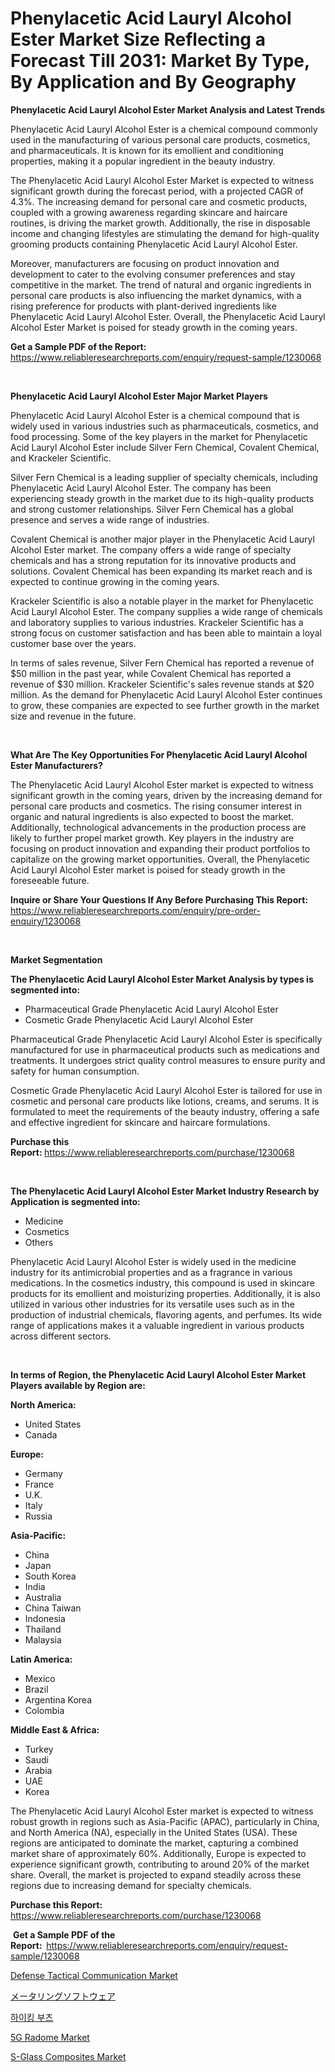 <p><h1>Phenylacetic Acid Lauryl Alcohol Ester Market Size Reflecting a Forecast Till 2031: Market By Type, By Application and By Geography</h1></p><p><strong>Phenylacetic Acid Lauryl Alcohol Ester Market Analysis and Latest Trends</strong></p>
<p><p>Phenylacetic Acid Lauryl Alcohol Ester is a chemical compound commonly used in the manufacturing of various personal care products, cosmetics, and pharmaceuticals. It is known for its emollient and conditioning properties, making it a popular ingredient in the beauty industry.</p><p>The Phenylacetic Acid Lauryl Alcohol Ester Market is expected to witness significant growth during the forecast period, with a projected CAGR of 4.3%. The increasing demand for personal care and cosmetic products, coupled with a growing awareness regarding skincare and haircare routines, is driving the market growth. Additionally, the rise in disposable income and changing lifestyles are stimulating the demand for high-quality grooming products containing Phenylacetic Acid Lauryl Alcohol Ester.</p><p>Moreover, manufacturers are focusing on product innovation and development to cater to the evolving consumer preferences and stay competitive in the market. The trend of natural and organic ingredients in personal care products is also influencing the market dynamics, with a rising preference for products with plant-derived ingredients like Phenylacetic Acid Lauryl Alcohol Ester. Overall, the Phenylacetic Acid Lauryl Alcohol Ester Market is poised for steady growth in the coming years.</p></p>
<p><strong>Get a Sample PDF of the Report:&nbsp;</strong> <a href="https://www.reliableresearchreports.com/enquiry/request-sample/1230068">https://www.reliableresearchreports.com/enquiry/request-sample/1230068</a></p>
<p>&nbsp;</p>
<p><strong>Phenylacetic Acid Lauryl Alcohol Ester Major Market Players</strong></p>
<p><p>Phenylacetic Acid Lauryl Alcohol Ester is a chemical compound that is widely used in various industries such as pharmaceuticals, cosmetics, and food processing. Some of the key players in the market for Phenylacetic Acid Lauryl Alcohol Ester include Silver Fern Chemical, Covalent Chemical, and Krackeler Scientific.</p><p>Silver Fern Chemical is a leading supplier of specialty chemicals, including Phenylacetic Acid Lauryl Alcohol Ester. The company has been experiencing steady growth in the market due to its high-quality products and strong customer relationships. Silver Fern Chemical has a global presence and serves a wide range of industries.</p><p>Covalent Chemical is another major player in the Phenylacetic Acid Lauryl Alcohol Ester market. The company offers a wide range of specialty chemicals and has a strong reputation for its innovative products and solutions. Covalent Chemical has been expanding its market reach and is expected to continue growing in the coming years.</p><p>Krackeler Scientific is also a notable player in the market for Phenylacetic Acid Lauryl Alcohol Ester. The company supplies a wide range of chemicals and laboratory supplies to various industries. Krackeler Scientific has a strong focus on customer satisfaction and has been able to maintain a loyal customer base over the years.</p><p>In terms of sales revenue, Silver Fern Chemical has reported a revenue of $50 million in the past year, while Covalent Chemical has reported a revenue of $30 million. Krackeler Scientific's sales revenue stands at $20 million. As the demand for Phenylacetic Acid Lauryl Alcohol Ester continues to grow, these companies are expected to see further growth in the market size and revenue in the future.</p></p>
<p>&nbsp;</p>
<p><strong>What Are The Key Opportunities For Phenylacetic Acid Lauryl Alcohol Ester Manufacturers?</strong></p>
<p><p>The Phenylacetic Acid Lauryl Alcohol Ester market is expected to witness significant growth in the coming years, driven by the increasing demand for personal care products and cosmetics. The rising consumer interest in organic and natural ingredients is also expected to boost the market. Additionally, technological advancements in the production process are likely to further propel market growth. Key players in the industry are focusing on product innovation and expanding their product portfolios to capitalize on the growing market opportunities. Overall, the Phenylacetic Acid Lauryl Alcohol Ester market is poised for steady growth in the foreseeable future.</p></p>
<p><strong>Inquire or Share Your Questions If Any Before Purchasing This Report:</strong> <a href="https://www.reliableresearchreports.com/enquiry/pre-order-enquiry/1230068">https://www.reliableresearchreports.com/enquiry/pre-order-enquiry/1230068</a></p>
<p>&nbsp;</p>
<p><strong>Market Segmentation</strong></p>
<p><strong>The Phenylacetic Acid Lauryl Alcohol Ester Market Analysis by types is segmented into:</strong></p>
<p><ul><li>Pharmaceutical Grade Phenylacetic Acid Lauryl Alcohol Ester</li><li>Cosmetic Grade Phenylacetic Acid Lauryl Alcohol Ester</li></ul></p>
<p><p>Pharmaceutical Grade Phenylacetic Acid Lauryl Alcohol Ester is specifically manufactured for use in pharmaceutical products such as medications and treatments. It undergoes strict quality control measures to ensure purity and safety for human consumption. </p><p>Cosmetic Grade Phenylacetic Acid Lauryl Alcohol Ester is tailored for use in cosmetic and personal care products like lotions, creams, and serums. It is formulated to meet the requirements of the beauty industry, offering a safe and effective ingredient for skincare and haircare formulations.</p></p>
<p><strong>Purchase this Report:&nbsp;</strong><a href="https://www.reliableresearchreports.com/purchase/1230068">https://www.reliableresearchreports.com/purchase/1230068</a></p>
<p>&nbsp;</p>
<p><strong>The Phenylacetic Acid Lauryl Alcohol Ester Market Industry Research by Application is segmented into:</strong></p>
<p><ul><li>Medicine</li><li>Cosmetics</li><li>Others</li></ul></p>
<p><p>Phenylacetic Acid Lauryl Alcohol Ester is widely used in the medicine industry for its antimicrobial properties and as a fragrance in various medications. In the cosmetics industry, this compound is used in skincare products for its emollient and moisturizing properties. Additionally, it is also utilized in various other industries for its versatile uses such as in the production of industrial chemicals, flavoring agents, and perfumes. Its wide range of applications makes it a valuable ingredient in various products across different sectors.</p></p>
<p>&nbsp;</p>
<p><strong>In terms of Region, the Phenylacetic Acid Lauryl Alcohol Ester Market Players available by Region are:</strong></p>
<p>
    <p> <strong> North America: </strong>
        <ul>
            <li>United States</li>
            <li>Canada</li>
        </ul>
        </p> 
    <p> <strong> Europe: </strong>
        <ul>
            <li>Germany</li>
            <li>France</li>
            <li>U.K.</li>
            <li>Italy</li>
            <li>Russia</li>
        </ul>
        </p> 
    <p> <strong> Asia-Pacific: </strong>
        <ul>
            <li>China</li>
            <li>Japan</li>
            <li>South Korea</li>
            <li>India</li>
            <li>Australia</li>
            <li>China Taiwan</li>
            <li>Indonesia</li>
            <li>Thailand</li>
            <li>Malaysia</li>
        </ul>
        </p> 
    <p> <strong> Latin America: </strong>
        <ul>
            <li>Mexico</li>
            <li>Brazil</li>
            <li>Argentina Korea</li>
            <li>Colombia</li>
        </ul>
        </p> 
    <p> <strong> Middle East & Africa: </strong>
        <ul>
            <li>Turkey</li>
            <li>Saudi</li>
            <li>Arabia</li>
            <li>UAE</li>
            <li>Korea</li>
        </ul>
    </p>
    </p>
<p><p>The Phenylacetic Acid Lauryl Alcohol Ester market is expected to witness robust growth in regions such as Asia-Pacific (APAC), particularly in China, and North America (NA), especially in the United States (USA). These regions are anticipated to dominate the market, capturing a combined market share of approximately 60%. Additionally, Europe is expected to experience significant growth, contributing to around 20% of the market share. Overall, the market is projected to expand steadily across these regions due to increasing demand for specialty chemicals.</p></p>
<p><strong>Purchase this Report: </strong><a href="https://www.reliableresearchreports.com/purchase/1230068">https://www.reliableresearchreports.com/purchase/1230068</a></p>
<p>&nbsp;<strong>Get a Sample PDF of the Report:&nbsp;&nbsp;</strong><a href="https://www.reliableresearchreports.com/enquiry/request-sample/1230068">https://www.reliableresearchreports.com/enquiry/request-sample/1230068</a></p>
<p><strong></strong></p>
<p><p><a href="https://issuu.com/reportprime-2/docs/defense-tactical-communication-market-size-2030.pp">Defense Tactical Communication Market</a></p><p><a href="https://github.com/hwbcz413288296/Market-Research-Report-List-1/blob/main/67296871071.md">メータリングソフトウェア</a></p><p><a href="https://github.com/fredrickeglers/Market-Research-Report-List-1/blob/main/5405646763.md">하이킹 부츠</a></p><p><a href="https://issuu.com/reportprime-2/docs/5g-radome-market-size-2030.pptx">5G Radome Market</a></p><p><a href="https://github.com/derrinmiltonellis35gcl/Market-Research-Report-List-1/blob/main/s-glass-composites-market.md">S-Glass Composites Market</a></p></p>